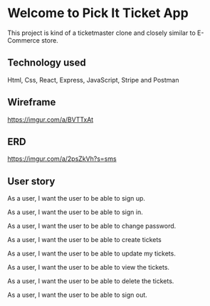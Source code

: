 # Welcome to Pick It Ticket App
This project is kind of a ticketmaster clone and closely similar to E-Commerce store.

## Technology used
Html, Css, React, Express, JavaScript, Stripe and Postman 

## Wireframe
https://imgur.com/a/BVTTxAt

## ERD
https://imgur.com/a/2psZkVh?s=sms

## User story
As a user, I want the user to be able to sign up.

As a user, I want the user to be able to sign in.

As a user, I want the user to be able to change password.

As a user, I want the user to be able to create tickets

As a user, I want the user to be able to update my tickets.

As a user, I want the user to be able to view the tickets.

As a user, I want the user to be able to delete the tickets.

As a user, I want the user to be able to sign out.